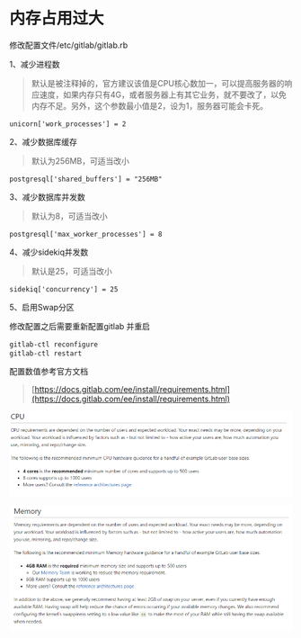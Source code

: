 # 内存占用过大

修改配置文件/etc/gitlab/gitlab.rb

1、减少进程数

> 默认是被注释掉的，官方建议该值是CPU核心数加一，可以提高服务器的响应速度，如果内存只有4G，或者服务器上有其它业务，就不要改了，以免内存不足。另外，这个参数最小值是2，设为1，服务器可能会卡死。
>
>

```
unicorn['work_processes'] = 2
```

2、减少数据库缓存

> 默认为256MB，可适当改小

```
postgresql['shared_buffers'] = "256MB"
```

3、减少数据库并发数

> 默认为8，可适当改小

```
postgresql['max_worker_processes'] = 8
```

4、减少sidekiq并发数

> 默认是25，可适当改小

```
sidekiq['concurrency'] = 25
```

5、启用Swap分区

修改配置之后需要重新配置gitlab 并重启

```
gitlab-ctl reconfigure
gitlab-ctl restart
```

配置数值参考官方文档

> [https://docs.gitlab.com/ee/install/requirements.html](https://docs.gitlab.com/ee/install/requirements.html)

![](<../../.gitbook/assets/image (3).png>)

![](<../../.gitbook/assets/批注 2020-07-15 095909.png>)
